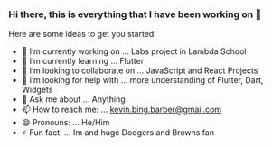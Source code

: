 ### Hi there, this is everything that I have been working on 👋


Here are some ideas to get you started:

- 🔭 I’m currently working on ... Labs project in Lambda School
- 🌱 I’m currently learning ... Flutter
- 👯 I’m looking to collaborate on ... JavaScript and React Projects
- 🤔 I’m looking for help with ... more understanding of Flutter, Dart, Widgets
- 💬 Ask me about ... Anything
- 📫 How to reach me: ... kevin.bing.barber@gmail.com
- 😄 Pronouns: ... He/Him
- ⚡ Fun fact: ... Im and huge Dodgers and Browns fan

